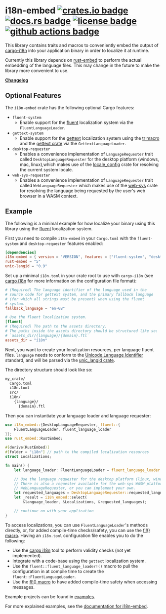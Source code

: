 # i18n-embed [![crates.io badge](https://img.shields.io/crates/v/i18n-embed.svg)](https://crates.io/crates/i18n-embed) [![docs.rs badge](https://docs.rs/i18n-embed/badge.svg)](https://docs.rs/i18n-embed/) [![license badge](https://img.shields.io/github/license/kellpossible/cargo-i18n)](https://github.com/kellpossible/cargo-i18n/blob/master/i18n-embed/LICENSE.txt) [![github actions badge](https://github.com/kellpossible/cargo-i18n/workflows/Rust/badge.svg)](https://github.com/kellpossible/cargo-i18n/actions?query=workflow%3ARust)

This library contains traits and macros to conveniently embed the output of [cargo-i18n](https://crates.io/crates/cargo_i18n) into your application binary in order to localize it at runtime.

Currently this library depends on [rust-embed](https://crates.io/crates/rust-embed) to perform the actual embedding of the language files. This may change in the future to make the library more convenient to use.

**[Changelog](https://github.com/kellpossible/cargo-i18n/blob/master/i18n-embed/CHANGELOG.md)**

## Optional Features

The `i18n-embed` crate has the following optional Cargo features:

+ `fluent-system`
  + Enable support for the [fluent](https://www.projectfluent.org/) localization system via the `FluentLanguageLoader`.
+ `gettext-system`
  + Enable support for the [gettext](https://www.gnu.org/software/gettext/) localization system using the [tr macro](https://docs.rs/tr/0.1.3/tr/) and the [gettext crate](https://docs.rs/gettext/0.4.0/gettext/) via the `GettextLanguageLoader`.
+ `desktop-requester`
  + Enables a convenience implementation of `LanguageRequester` trait called `DesktopLanguageRequester` for the desktop platform (windows, mac, linux),which makes use of the [locale_config](https://crates.io/crates/locale_config) crate for resolving the current system locale.
+ `web-sys-requester`
  + Enables a convenience implementation of `LanguageRequester` trait called `WebLanguageRequester` which makes use of the [web-sys](https://crates.io/crates/web-sys) crate for resolving the language being requested by the user's web browser in a WASM context.

## Example

The following is a minimal example for how localize your binary using this
library using the [fluent](https://www.projectfluent.org/) localization system.

First you need to compile `i18n-embed` in your `Cargo.toml` with the `fluent-system` and `desktop-requester` features enabled:

```toml
[dependencies]
i18n-embed = { version = "VERSION", features = ["fluent-system", "desktop-requester"]}
rust-embed = "5"
unic-langid = "0.9"
```

Set up a minimal `i18n.toml` in your crate root to use with `cargo-i18n` (see [cargo i18n](../README.md#configuration) for more information on the configuration file format):

```toml
# (Required) The language identifier of the language used in the
# source code for gettext system, and the primary fallback language
# (for which all strings must be present) when using the fluent
# system.
fallback_language = "en-GB"

# Use the fluent localization system.
[fluent]
# (Required) The path to the assets directory.
# The paths inside the assets directory should be structured like so:
# `assets_dir/{language}/{domain}.ftl`
assets_dir = "i18n"
```

Next, you want to create your localization resources, per language fluent files. `language` needs to conform to the [Unicode Language Identifier](https://unicode.org/reports/tr35/tr35.html#Unicode_language_identifier) standard, and will be parsed via the [unic_langid crate](https://docs.rs/unic-langid/0.9.0/unic_langid/).

The directory structure should look like so:

```txt
my_crate/
  Cargo.toml
  i18n.toml
  src/
  i18n/
    {language}/
      {domain}.ftl
```

Then you can instantiate your language loader and language requester:

```rust
use i18n_embed::{DesktopLanguageRequester, fluent::{
    FluentLanguageLoader, fluent_language_loader
}};
use rust_embed::RustEmbed;

#[derive(RustEmbed)]
#[folder = "i18n"] // path to the compiled localization resources
struct Localizations;

fn main() {
    let language_loader: FluentLanguageLoader = fluent_language_loader!();

    // Use the language requester for the desktop platform (linux, windows, mac).
    // There is also a requester available for the web-sys WASM platform called
    // WebLanguageRequester, or you can implement your own.
    let requested_languages = DesktopLanguageRequester::requested_languages();
    let _result = i18n_embed::select(
        &language_loader, &Localizations, &requested_languages);

    // continue on with your application
}
```

To access localizations, you can use `FluentLanguageLoader`'s methods directly, or, for added compile-time checks/safety, you can use the [fl!() macro](https://crates.io/crates/i18n-embed-fl). Having an `i18n.toml` configuration file enables you to do the following:

+ Use the [cargo i18n](https://crates.io/crates/cargo-i18n) tool   to perform validity checks (not yet implemented).
+ Integrate with a code-base using the `gettext` localization   system.
+ Use the `fluent::fluent_language_loader!()` macro to pull the   configuration in at compile time to create the `fluent::FluentLanguageLoader`.
+ Use the [fl!() macro](https://crates.io/crates/i18n-embed-fl) to have added compile-time safety when accessing messages.

Example projects can be found in [examples](./examples).

For more explained examples, see the [documentation for i18n-embed](https://docs.rs/i18n-embed/).
